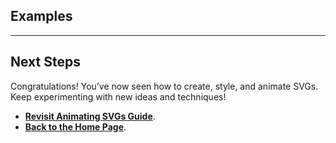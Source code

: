 ## Examples

---

## **Next Steps**

Congratulations! You’ve now seen how to create, style, and animate SVGs. Keep experimenting with new ideas and techniques!   

- **[Revisit Animating SVGs Guide](./6animating-svgs.md)**.  
- **[Back to the Home Page](./README.md)**.  